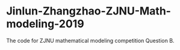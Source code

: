 # Jinlun-Zhangzhao-ZJNU-Math-modeling-2019
The code for ZJNU mathematical modeling competition Question B.
